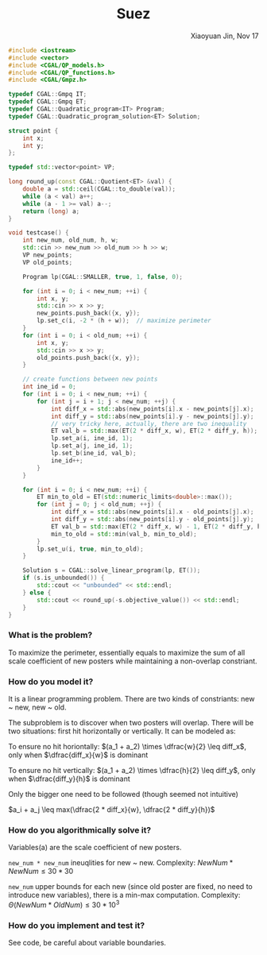 <h1 style="text-align: center">Suez</h1>

<div style="text-align: right">Xiaoyuan Jin, Nov 17</div>

```c++
#include <iostream>
#include <vector>
#include <CGAL/QP_models.h>
#include <CGAL/QP_functions.h>
#include <CGAL/Gmpz.h>

typedef CGAL::Gmpq IT;
typedef CGAL::Gmpq ET;
typedef CGAL::Quadratic_program<IT> Program;
typedef CGAL::Quadratic_program_solution<ET> Solution;

struct point {
    int x;
    int y;
};

typedef std::vector<point> VP;

long round_up(const CGAL::Quotient<ET> &val) {
    double a = std::ceil(CGAL::to_double(val));
    while (a < val) a++;
    while (a - 1 >= val) a--;
    return (long) a;
}

void testcase() {
    int new_num, old_num, h, w;
    std::cin >> new_num >> old_num >> h >> w;
    VP new_points;
    VP old_points;

    Program lp(CGAL::SMALLER, true, 1, false, 0);

    for (int i = 0; i < new_num; ++i) {
        int x, y;
        std::cin >> x >> y;
        new_points.push_back({x, y});
        lp.set_c(i, -2 * (h + w));  // maximize perimeter
    }
    for (int i = 0; i < old_num; ++i) {
        int x, y;
        std::cin >> x >> y;
        old_points.push_back({x, y});
    }

    // create functions between new points
    int ine_id = 0;
    for (int i = 0; i < new_num; ++i) {
        for (int j = i + 1; j < new_num; ++j) {
            int diff_x = std::abs(new_points[i].x - new_points[j].x);
            int diff_y = std::abs(new_points[i].y - new_points[j].y);
            // very tricky here, actually, there are two inequality
            ET val_b = std::max(ET(2 * diff_x, w), ET(2 * diff_y, h));
            lp.set_a(i, ine_id, 1);
            lp.set_a(j, ine_id, 1);
            lp.set_b(ine_id, val_b);
            ine_id++;
        }
    }

    for (int i = 0; i < new_num; ++i) {
        ET min_to_old = ET(std::numeric_limits<double>::max());
        for (int j = 0; j < old_num; ++j) {
            int diff_x = std::abs(new_points[i].x - old_points[j].x);
            int diff_y = std::abs(new_points[i].y - old_points[j].y);
            ET val_b = std::max(ET(2 * diff_x, w) - 1, ET(2 * diff_y, h) - 1);
            min_to_old = std::min(val_b, min_to_old);
        }
        lp.set_u(i, true, min_to_old);
    }

    Solution s = CGAL::solve_linear_program(lp, ET());
    if (s.is_unbounded()) {
        std::cout << "unbounded" << std::endl;
    } else {
        std::cout << round_up(-s.objective_value()) << std::endl;
    }
}
```

### What is the problem?

To maximize the perimeter, essentially equals to maximize the sum of all scale coefficient of new posters while maintaining a non-overlap constriant.

### How do you model it?

It is a linear programming problem. There are two kinds of constriants: new ~ new, new ~ old.

The subproblem is to discover when two posters will overlap. There will be two situations: first hit horizontally or vertically. It can be modeled as:

To ensure no hit horiontally: $(a_1 + a_2) \times \dfrac{w}{2} \leq diff_x$, only when $\dfrac{diff_x}{w}$ is dominant

To ensure no hit vertically: $(a_1 + a_2) \times \dfrac{h}{2} \leq diff_y$, only when $\dfrac{diff_y}{h}$ is dominant

Only the bigger one need to be followed (though seemed not intuitive)

$a_i + a_j \leq max(\dfrac{2 * diff_x}{w}, \dfrac{2 * diff_y}{h})$

### How do you algorithmically solve it?

Variables(a) are the scale coefficient of new posters.

`new_num * new_num` ineuqlities for new ~ new. Complexity: $NewNum * NewNum \leq 30 * 30$

`new_num` upper bounds for each new (since old poster are fixed, no need to introduce new variables), there is a min-max computation. Complexity: $\Theta(NewNum * OldNum) \leq 30 * 10^3$

### How do you implement and test it?

See code, be careful about variable boundaries.